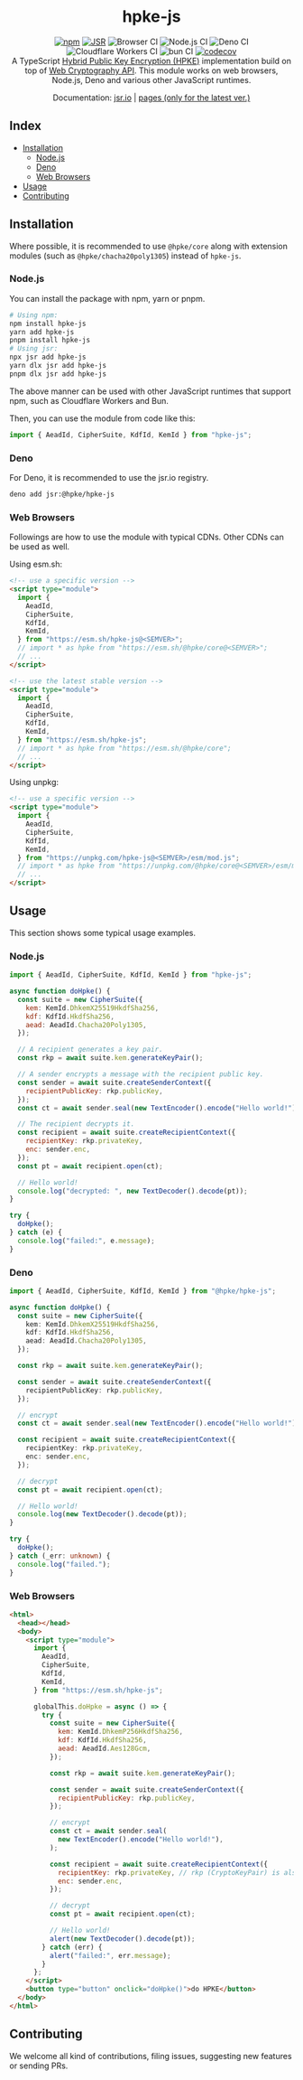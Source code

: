 <h1 align="center">hpke-js</h1>

<div align="center">
<a href="https://www.npmjs.com/package/hpke-js"><img src="https://img.shields.io/npm/v/hpke-js" alt="npm"/></a>
<a href="https://jsr.io/@hpke/hpke-js"><img src="https://jsr.io/badges/@hpke/hpke-js" alt="JSR"/></a>
<img src="https://github.com/dajiaji/hpke-js/actions/workflows/ci_browser.yml/badge.svg" alt="Browser CI" />
<img src="https://github.com/dajiaji/hpke-js/actions/workflows/ci_node.yml/badge.svg" alt="Node.js CI" />
<img src="https://github.com/dajiaji/hpke-js/actions/workflows/ci.yml/badge.svg" alt="Deno CI" />
<img src="https://github.com/dajiaji/hpke-js/actions/workflows/ci_cloudflare.yml/badge.svg" alt="Cloudflare Workers CI" />
<img src="https://github.com/dajiaji/hpke-js/actions/workflows/ci_bun.yml/badge.svg" alt="bun CI" />
<a href="https://codecov.io/gh/dajiaji/hpke-js">
  <img src="https://codecov.io/gh/dajiaji/hpke-js/branch/main/graph/badge.svg?token=7I7JGKDDJ2" alt="codecov" />
</a>
</div>

<div align="center">
A TypeScript <a href="https://datatracker.ietf.org/doc/html/rfc9180">Hybrid Public Key Encryption (HPKE)</a>
implementation build on top of <a href="https://www.w3.org/TR/WebCryptoAPI/">Web Cryptography API</a>.
This module works on web browsers, Node.js, Deno and various other JavaScript runtimes.
</div>

<p></p>

<div align="center">

Documentation: [jsr.io](https://jsr.io/@hpke/hpke-js/doc) |
[pages (only for the latest ver.)](https://dajiaji.github.io/hpke-js/docs/)

</div>

## Index

- [Installation](#installation)
  - [Node.js](#nodejs)
  - [Deno](#deno)
  - [Web Browsers](#web-browsers)
- [Usage](#usage)
- [Contributing](#contributing)

## Installation

Where possible, it is recommended to use `@hpke/core` along with extension
modules (such as `@hpke/chacha20poly1305`) instead of `hpke-js`.

### Node.js

You can install the package with npm, yarn or pnpm.

```sh
# Using npm:
npm install hpke-js
yarn add hpke-js
pnpm install hpke-js
# Using jsr:
npx jsr add hpke-js
yarn dlx jsr add hpke-js
pnpm dlx jsr add hpke-js
```

The above manner can be used with other JavaScript runtimes that support npm,
such as Cloudflare Workers and Bun.

Then, you can use the module from code like this:

```ts
import { AeadId, CipherSuite, KdfId, KemId } from "hpke-js";
```

### Deno

For Deno, it is recommended to use the jsr.io registry.

```sh
deno add jsr:@hpke/hpke-js
```

### Web Browsers

Followings are how to use the module with typical CDNs. Other CDNs can be used
as well.

Using esm.sh:

```html
<!-- use a specific version -->
<script type="module">
  import {
    AeadId,
    CipherSuite,
    KdfId,
    KemId,
  } from "https://esm.sh/hpke-js@<SEMVER>";
  // import * as hpke from "https://esm.sh/@hpke/core@<SEMVER>";
  // ...
</script>

<!-- use the latest stable version -->
<script type="module">
  import {
    AeadId,
    CipherSuite,
    KdfId,
    KemId,
  } from "https://esm.sh/hpke-js";
  // import * as hpke from "https://esm.sh/@hpke/core";
  // ...
</script>
```

Using unpkg:

```html
<!-- use a specific version -->
<script type="module">
  import {
    AeadId,
    CipherSuite,
    KdfId,
    KemId,
  } from "https://unpkg.com/hpke-js@<SEMVER>/esm/mod.js";
  // import * as hpke from "https://unpkg.com/@hpke/core@<SEMVER>/esm/mod.js";
  // ...
</script>
```

## Usage

This section shows some typical usage examples.

### Node.js

```js
import { AeadId, CipherSuite, KdfId, KemId } from "hpke-js";

async function doHpke() {
  const suite = new CipherSuite({
    kem: KemId.DhkemX25519HkdfSha256,
    kdf: KdfId.HkdfSha256,
    aead: AeadId.Chacha20Poly1305,
  });

  // A recipient generates a key pair.
  const rkp = await suite.kem.generateKeyPair();

  // A sender encrypts a message with the recipient public key.
  const sender = await suite.createSenderContext({
    recipientPublicKey: rkp.publicKey,
  });
  const ct = await sender.seal(new TextEncoder().encode("Hello world!"));

  // The recipient decrypts it.
  const recipient = await suite.createRecipientContext({
    recipientKey: rkp.privateKey,
    enc: sender.enc,
  });
  const pt = await recipient.open(ct);

  // Hello world!
  console.log("decrypted: ", new TextDecoder().decode(pt));
}

try {
  doHpke();
} catch (e) {
  console.log("failed:", e.message);
}
```

### Deno

```ts
import { AeadId, CipherSuite, KdfId, KemId } from "@hpke/hpke-js";

async function doHpke() {
  const suite = new CipherSuite({
    kem: KemId.DhkemX25519HkdfSha256,
    kdf: KdfId.HkdfSha256,
    aead: AeadId.Chacha20Poly1305,
  });

  const rkp = await suite.kem.generateKeyPair();

  const sender = await suite.createSenderContext({
    recipientPublicKey: rkp.publicKey,
  });

  // encrypt
  const ct = await sender.seal(new TextEncoder().encode("Hello world!"));

  const recipient = await suite.createRecipientContext({
    recipientKey: rkp.privateKey,
    enc: sender.enc,
  });

  // decrypt
  const pt = await recipient.open(ct);

  // Hello world!
  console.log(new TextDecoder().decode(pt));
}

try {
  doHpke();
} catch (_err: unknown) {
  console.log("failed.");
}
```

### Web Browsers

```html
<html>
  <head></head>
  <body>
    <script type="module">
      import {
        AeadId,
        CipherSuite,
        KdfId,
        KemId,
      } from "https://esm.sh/hpke-js";

      globalThis.doHpke = async () => {
        try {
          const suite = new CipherSuite({
            kem: KemId.DhkemP256HkdfSha256,
            kdf: KdfId.HkdfSha256,
            aead: AeadId.Aes128Gcm,
          });

          const rkp = await suite.kem.generateKeyPair();

          const sender = await suite.createSenderContext({
            recipientPublicKey: rkp.publicKey,
          });

          // encrypt
          const ct = await sender.seal(
            new TextEncoder().encode("Hello world!"),
          );

          const recipient = await suite.createRecipientContext({
            recipientKey: rkp.privateKey, // rkp (CryptoKeyPair) is also acceptable.
            enc: sender.enc,
          });

          // decrypt
          const pt = await recipient.open(ct);

          // Hello world!
          alert(new TextDecoder().decode(pt));
        } catch (err) {
          alert("failed:", err.message);
        }
      };
    </script>
    <button type="button" onclick="doHpke()">do HPKE</button>
  </body>
</html>
```

## Contributing

We welcome all kind of contributions, filing issues, suggesting new features or
sending PRs.
